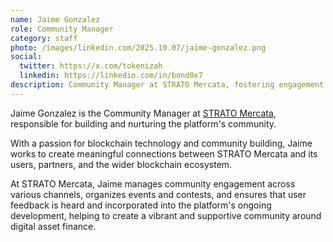```yaml
---
name: Jaime Gonzalez
role: Community Manager
category: staff
photo: /images/linkedin.com/2025.10.07/jaime-gonzalez.png
social:
  twitter: https://x.com/tokenizah
  linkedin: https://linkedin.com/in/bond0x7
description: Community Manager at STRATO Mercata, fostering engagement and building strong relationships within the STRATO Mercata ecosystem and broader blockchain community.
---
```


Jaime Gonzalez is the Community Manager at [STRATO Mercata](https://stratomercata.com), responsible for building and nurturing the platform's community.

With a passion for blockchain technology and community building, Jaime works to create meaningful connections between STRATO Mercata and its users, partners, and the wider blockchain ecosystem.

At STRATO Mercata, Jaime manages community engagement across various channels, organizes events and contests, and ensures that user feedback is heard and incorporated into the platform's ongoing development, helping to create a vibrant and supportive community around digital asset finance.
